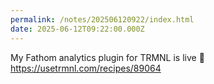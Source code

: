 ```yaml
---
permalink: /notes/202506120922/index.html
date: 2025-06-12T09:22:00.000Z
---
```


My Fathom analytics plugin for TRMNL is live 🥳 https://usetrmnl.com/recipes/89064